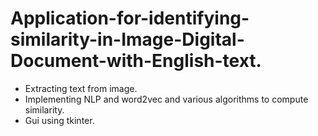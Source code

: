 # Application-for-identifying-similarity-in-Image-Digital-Document-with-English-text.

* Extracting text from image.
* Implementing NLP and word2vec and various algorithms to compute similarity.
* Gui using tkinter.
